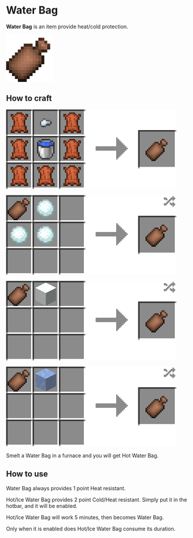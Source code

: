 # Water Bag

**Water Bag** is an item provide heat/cold protection.

![Water Bag](../.gitbook/assets/blocks-items/water_bag.png)

## How to craft

![Leather * 7 + Water Bucket * 1 + Iron Nugget * 1 → Water Bag * 1](../.gitbook/assets/recipes/water_bag_recipe.png)

![Water Bag * 1 + Snow Ball * 3 → Ice Water Bag * 1](../.gitbook/assets/recipes/ice_water_bag_snow_ball_recipe.png)

![Water Bag * 1 + Snow Block * 1 → Ice Water Bag * 1](../.gitbook/assets/recipes/ice_water_bag_snow_block_recipe.png)

![Water Bag * 1 + Ice * 1 → Ice Water Bag * 1](../.gitbook/assets/recipes/ice_water_bag_ice_recipe.png)

Smelt a Water Bag in a furnace and you will get Hot Water Bag.

## How to use
Water Bag always provides 1 point Heat resistant.

Hot/Ice Water Bag provides 2 point Cold/Heat resistant. Simply put it in the hotbar, and it will be enabled.

Hot/Ice Water Bag will work 5 minutes, then becomes Water Bag.

Only when it is enabled does Hot/Ice Water Bag consume its duration.
